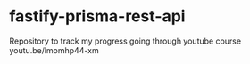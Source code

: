 # fastify-prisma-rest-api
Repository to track my progress going through youtube course youtu.be/lmomhp44-xm
